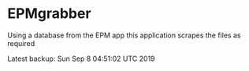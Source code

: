 # EPMgrabber
Using a database from the EPM app this application scrapes the files as required


Latest backup: Sun Sep 8 04:51:02 UTC 2019
